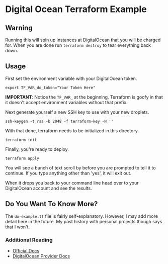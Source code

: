 # Digital Ocean Terraform Example

## Warning

Running this will spin up instances at DigitalOcean that you will be charged for.
When you are done run `terraform destroy` to tear everything back down.

## Usage
First set the environment variable with your DigitalOcean token.

`export TF_VAR_do_token="Your Token Here"`

**IMPORTANT**: Notice the `TF_VAR_` at the beginning. Terraform is goofy in that
it doesn't accept environment variables without that prefix.

Next generate yourself a new SSH key to use with your new droplets.

`ssh-keygen -t rsa -b 2048 -f terraform-key -N ''`

With that done, terraform needs to be initialized in this directory.

`terraform init`

Finally, you're ready to deploy.

`terraform apply`

You will see a bunch of text scroll by before you are prompted to tell it to
continue. If you type anything other than 'yes', it will exit out.

When it drops you back to your command line head over to your DigitalOcean
account and see the results.

## Do You Want To Know More?

The `do-example.tf` file is fairly self-explanatory.  However, I may add more
detail here in the future.  My past history with personal projects though says
that I won't.

### Additional Reading
* [Official Docs](https://www.terraform.io/)
* [DigitalOcean Provider Docs](https://www.terraform.io/docs/providers/do/index.html)
